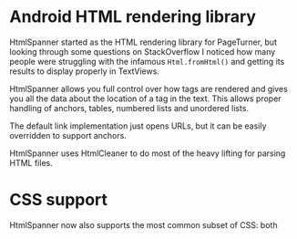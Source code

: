 # Android HTML rendering library

HtmlSpanner started as the HTML rendering library for PageTurner, but looking through some questions on StackOverflow I noticed how many people were struggling with the infamous ``Html.fromHtml()`` and getting its results to display properly in TextViews.

HtmlSpanner allows you full control over how tags are rendered and gives you all the data about the location of a tag in the text. This allows proper handling of anchors, tables, numbered lists and unordered lists.

The default link implementation just opens URLs, but it can be easily overridden to support anchors.

HtmlSpanner uses HtmlCleaner to do most of the heavy lifting for parsing HTML files.

# CSS support

HtmlSpanner now also supports the most common subset of CSS: both <style> tags and style attributes are parsed by default, and the style of all built-in tags can be updated.

# Usage
In its simplest form, just call ``(new HtmlSpanner()).fromHtml()`` to get similar output as Android's ``Html.fromHtml()``.

# HTMLCleaner Source
see http://htmlcleaner.sourceforge.net/index.php

The fork under https://github.com/amplafi/htmlcleaner can not be used on Android <= 2.1 as it uses java.lang.String.isEmpty
